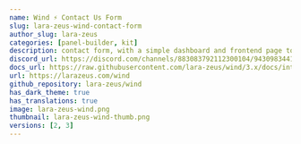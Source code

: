 ```yaml
---
name: Wind ⚡️ Contact Us Form
slug: lara-zeus-wind-contact-form
author_slug: lara-zeus
categories: [panel-builder, kit]
description: contact form, with a simple dashboard and frontend page to get you up and running easily.
discord_url: https://discord.com/channels/883083792112300104/943098344174141460
docs_url: https://raw.githubusercontent.com/lara-zeus/wind/3.x/docs/introduction.md
url: https://larazeus.com/wind
github_repository: lara-zeus/wind
has_dark_theme: true
has_translations: true
image: lara-zeus-wind.png
thumbnail: lara-zeus-wind-thumb.png
versions: [2, 3]
---
```

